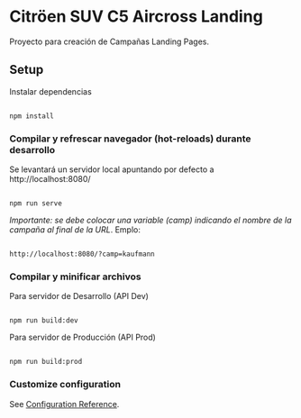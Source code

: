
# Citröen SUV C5 Aircross Landing

  
Proyecto para creación de Campañas Landing Pages.
 

## Setup

Instalar dependencias
```

npm install

```

  

### Compilar y refrescar navegador (hot-reloads) durante desarrollo
Se levantará un servidor local apuntando por defecto a http://localhost:8080/

```

npm run serve

```
*Importante: se debe colocar una variable (camp) indicando el nombre de la campaña al final de la URL*. Emplo: 

```

http://localhost:8080/?camp=kaufmann

```  

### Compilar y minificar archivos
Para servidor de Desarrollo (API Dev)
```

npm run build:dev

```
Para servidor de Producción (API Prod)
```

npm run build:prod

```
  

  

### Customize configuration

See [Configuration Reference](https://cli.vuejs.org/config/).